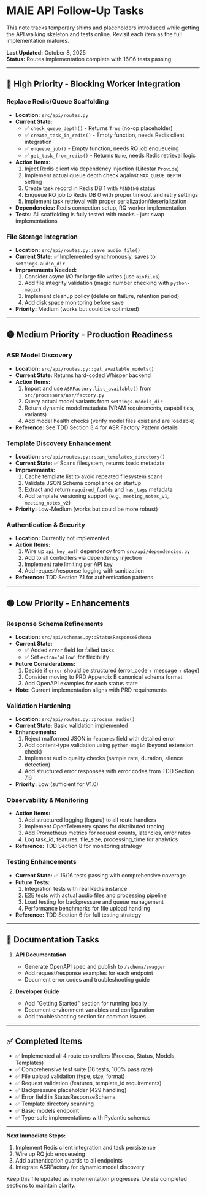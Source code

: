 # MAIE API Follow-Up Tasks

This note tracks temporary shims and placeholders introduced while getting the API
walking skeleton and tests online. Revisit each item as the full implementation
matures.

**Last Updated:** October 8, 2025  
**Status:** Routes implementation complete with 16/16 tests passing

---

## 🔴 High Priority - Blocking Worker Integration

### **Replace Redis/Queue Scaffolding**

- **Location:** `src/api/routes.py`
- **Current State:**
  - ✅ `check_queue_depth()` - Returns `True` (no-op placeholder)
  - ✅ `create_task_in_redis()` - Empty function, needs Redis client integration
  - ✅ `enqueue_job()` - Empty function, needs RQ job enqueueing
  - ✅ `get_task_from_redis()` - Returns `None`, needs Redis retrieval logic
- **Action Items:**
  1. Inject Redis client via dependency injection (Litestar `Provide`)
  2. Implement actual queue depth check against `MAX_QUEUE_DEPTH` setting
  3. Create task record in Redis DB 1 with `PENDING` status
  4. Enqueue RQ job to Redis DB 0 with proper timeout and retry settings
  5. Implement task retrieval with proper serialization/deserialization
- **Dependencies:** Redis connection setup, RQ worker implementation
- **Tests:** All scaffolding is fully tested with mocks - just swap implementations

### **File Storage Integration**

- **Location:** `src/api/routes.py::save_audio_file()`
- **Current State:** ✅ Implemented synchronously, saves to `settings.audio_dir`
- **Improvements Needed:**
  1. Consider async I/O for large file writes (use `aiofiles`)
  2. Add file integrity validation (magic number checking with `python-magic`)
  3. Implement cleanup policy (delete on failure, retention period)
  4. Add disk space monitoring before save
- **Priority:** Medium (works but could be optimized)

---

## 🟡 Medium Priority - Production Readiness

### **ASR Model Discovery**

- **Location:** `src/api/routes.py::get_available_models()`
- **Current State:** Returns hard-coded Whisper backend
- **Action Items:**
  1. Import and use `ASRFactory.list_available()` from `src/processors/asr/factory.py`
  2. Query actual model variants from `settings.models_dir`
  3. Return dynamic model metadata (VRAM requirements, capabilities, variants)
  4. Add model health checks (verify model files exist and are loadable)
- **Reference:** See TDD Section 3.4 for ASR Factory Pattern details

### **Template Discovery Enhancement**

- **Location:** `src/api/routes.py::scan_templates_directory()`
- **Current State:** ✅ Scans filesystem, returns basic metadata
- **Improvements:**
  1. Cache template list to avoid repeated filesystem scans
  2. Validate JSON Schema compliance on startup
  3. Extract and return `required_fields` and `has_tags` metadata
  4. Add template versioning support (e.g., `meeting_notes_v1`, `meeting_notes_v2`)
- **Priority:** Low-Medium (works but could be more robust)

### **Authentication & Security**

- **Location:** Currently not implemented
- **Action Items:**
  1. Wire up `api_key_auth` dependency from `src/api/dependencies.py`
  2. Add to all controllers via dependency injection
  3. Implement rate limiting per API key
  4. Add request/response logging with sanitization
- **Reference:** TDD Section 7.1 for authentication patterns

---

## 🟢 Low Priority - Enhancements

### **Response Schema Refinements**

- **Location:** `src/api/schemas.py::StatusResponseSchema`
- **Current State:**
  - ✅ Added `error` field for failed tasks
  - ✅ Set `extra='allow'` for flexibility
- **Future Considerations:**
  1. Decide if `error` should be structured (error_code + message + stage)
  2. Consider moving to PRD Appendix B canonical schema format
  3. Add OpenAPI examples for each status state
- **Note:** Current implementation aligns with PRD requirements

### **Validation Hardening**

- **Location:** `src/api/routes.py::process_audio()`
- **Current State:** Basic validation implemented
- **Enhancements:**
  1. Reject malformed JSON in `features` field with detailed error
  2. Add content-type validation using `python-magic` (beyond extension check)
  3. Implement audio quality checks (sample rate, duration, silence detection)
  4. Add structured error responses with error codes from TDD Section 7.6
- **Priority:** Low (sufficient for V1.0)

### **Observability & Monitoring**

- **Action Items:**
  1. Add structured logging (loguru) to all route handlers
  2. Implement OpenTelemetry spans for distributed tracing
  3. Add Prometheus metrics for request counts, latencies, error rates
  4. Log task_id, features, file_size, processing_time for analytics
- **Reference:** TDD Section 8 for monitoring strategy

### **Testing Enhancements**

- **Current State:** ✅ 16/16 tests passing with comprehensive coverage
- **Future Tests:**
  1. Integration tests with real Redis instance
  2. E2E tests with actual audio files and processing pipeline
  3. Load testing for backpressure and queue management
  4. Performance benchmarks for file upload handling
- **Reference:** TDD Section 6 for full testing strategy

---

## 📝 Documentation Tasks

1. **API Documentation**

   - Generate OpenAPI spec and publish to `/schema/swagger`
   - Add request/response examples for each endpoint
   - Document error codes and troubleshooting guide

2. **Developer Guide**
   - Add "Getting Started" section for running locally
   - Document environment variables and configuration
   - Add troubleshooting section for common issues

---

## ✅ Completed Items

- ✅ Implemented all 4 route controllers (Process, Status, Models, Templates)
- ✅ Comprehensive test suite (16 tests, 100% pass rate)
- ✅ File upload validation (type, size, format)
- ✅ Request validation (features, template_id requirements)
- ✅ Backpressure placeholder (429 handling)
- ✅ Error field in StatusResponseSchema
- ✅ Template directory scanning
- ✅ Basic models endpoint
- ✅ Type-safe implementations with Pydantic schemas

---

**Next Immediate Steps:**

1. Implement Redis client integration and task persistence
2. Wire up RQ job enqueueing
3. Add authentication guards to all endpoints
4. Integrate ASRFactory for dynamic model discovery

Keep this file updated as implementation progresses. Delete completed sections
to maintain clarity.

